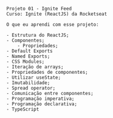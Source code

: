     Projeto 01 - Ignite Feed
    Curso: Ignite (ReactJS) da Rocketseat

    O que eu aprendi com esse projeto:

    - Estrutura do ReactJS;
    - Componentes;
        - Propriedades;
    - Default Exports
    - Named Exports;
    - CSS Modules;
    - Iteração de arrays;
    - Propriedades de componentes;
    - Utilizar useState;
    - Imutabilidade;
    - Spread operator;
    - Comunicação entre componentes;
    - Programação imperativa;
    - Programação declarativa;
    - TypeScript